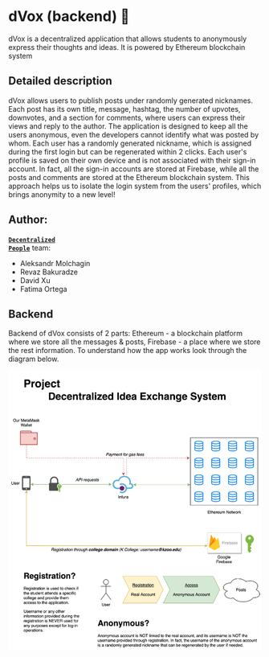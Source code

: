 # dVox (backend) 🌠

dVox is a decentralized application that allows students to anonymously express their thoughts and ideas. It is powered by Ethereum blockchain system

## Detailed description

dVox allows users to publish posts under randomly generated nicknames. Each post has its own title, message, hashtag, the number of upvotes, downvotes, and a section for comments, where users can express their views and reply to the author. The application is designed to keep all the users anonymous, even the developers cannot identify what was posted by whom. Each user has a randomly generated nickname, which is assigned during the first login but can be regenerated within 2 clicks. Each user's profile is saved on their own device and is not associated with their sign-in account. In fact, all the sign-in accounts are stored at Firebase, while all the posts and comments are stored at the Ethereum blockchain system. This approach helps us to isolate the login system from the users' profiles, which brings anonymity to a new level!

## Author:
[**<code>Decentralized People</code>**](https://dpearth.com) team:
- Aleksandr Molchagin
- Revaz Bakuradze
- David Xu
- Fatima Ortega

## Backend

Backend of dVox consists of 2 parts: Ethereum - a blockchain platform where we store all the messages & posts, Firebase - a place where we store the rest information.
To understand how the app works look through the diagram below. 

<img src="%23readme/diagram.png" alt="ProjectDIES, diagram">
